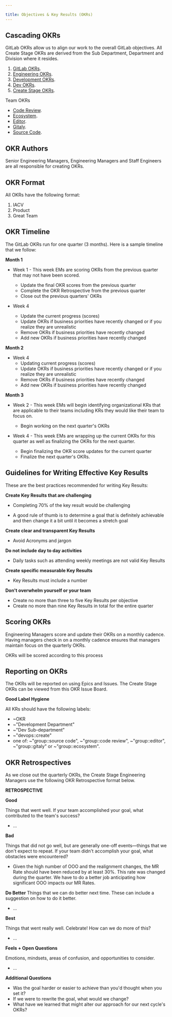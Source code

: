 ```yaml
---

title: Objectives & Key Results (OKRs)
---
```








## Cascading OKRs

GitLab OKRs allow us to align our work to the overall GitLab objectives. All Create Stage OKRs are derived from the Sub Department, Department and Division where it resides.

1. [GitLab OKRs](https://about.gitlab.com/company/okrs/).
1. [Engineering OKRs](https://gitlab.com/gitlab-com/www-gitlab-com/-/issues?scope=all&utf8=✓&state=opened&label_name[]=OKR&label_name[]=EVP%20of%20Engineering).
1. [Development OKRs](https://gitlab.com/gitlab-com/www-gitlab-com/-/issues?scope=all&utf8=✓&state=opened&label_name[]=OKR&label_name[]=Development%20Department&author_username=clefelhocz1).
1. [Dev OKRs](https://gitlab.com/gitlab-com/www-gitlab-com/-/issues?scope=all&utf8=✓&state=all&label_name[]=OKR&label_name[]=Dev%20Sub-department&author_username=timzallmann).
1. [Create Stage OKRs](https://gitlab.com/gitlab-com/www-gitlab-com/-/issues?scope=all&utf8=✓&state=all&label_name[]=OKR&label_name[]=devops%3A%3Acreate&author_username=dsatcher).

Team OKRs

* [Code Review](https://gitlab.com/gitlab-com/www-gitlab-com/-/issues?scope=all&utf8=✓&state=all&label_name[]=OKR&label_name[]=group%3A%3Acode%20review).
* [Ecosystem](https://gitlab.com/gitlab-com/www-gitlab-com/-/issues?scope=all&utf8=✓&state=all&label_name[]=OKR&label_name[]=group%3A%3Aecosystem).
* [Editor](https://gitlab.com/gitlab-com/www-gitlab-com/-/issues?scope=all&utf8=✓&state=all&label_name[]=OKR&label_name[]=group%3A%3Aeditor).
* [Gitaly](https://gitlab.com/gitlab-com/www-gitlab-com/-/issues?scope=all&utf8=✓&state=all&label_name[]=OKR&label_name[]=group%3A%3Agitaly).
* [Source Code](https://gitlab.com/gitlab-com/www-gitlab-com/-/issues?scope=all&utf8=✓&state=all&label_name[]=OKR&label_name[]=group%3A%3Asource%20code).

## OKR Authors

Senior Engineering Managers, Engineering Managers and Staff Engineers are all responsible for creating OKRs.

## OKR Format

All OKRs have the following format:

1. IACV
1. Product
1. Great Team

## OKR Timeline
 The GitLab OKRs run for one quarter (3 months).  Here is a sample timeline that we follow:

**Month 1**

* Week 1 - This week EMs are scoring OKRs from the previous quarter that may not have been scored.
    * Update the final OKR scores from the previous quarter
    * Complete the OKR Retrospective from the previous quarter
    * Close out the previous quarters' OKRs

* Week 4
    * Update the current progress (scores)
    * Update OKRs if business priorities have recently changed or if you realize they are unrealistic 
    * Remove OKRs if business priorities have recently changed
    * Add new OKRs if business priorities have recently changed
    
**Month 2**

* Week 4
    * Updating current progress (scores)
    * Update OKRs if business priorities have recently changed or if you realize they are unrealistic
    * Remove OKRs if business priorities have recently changed
    * Add new OKRs if business priorities have recently changed

**Month 3**
 
* Week 2 - This week EMs will begin identifying organizational KRs that are applicable to their teams including KRs they would like their team to focus on.

    * Begin working on the next quarter's OKRs

* Week 4 - This week EMs are wrapping up the current OKRs for this quarter as well as finalizing the OKRs for the next quarter.

    * Begin finalizing the OKR score updates for the current quarter
    * Finalize the next quarter's OKRs.
    
## Guidelines for Writing Effective Key Results

These are the best practices recommended for writing Key Results:

**Create Key Results that are challenging**

* Completing 70% of the key result would be challenging

* A good rule of thumb is to determine a goal that is definitely achievable and then change it a bit until it becomes a stretch goal

**Create clear and transparent Key Results**

* Avoid Acronyms and jargon

**Do not include day to day activities**

* Daily tasks such as attending weekly meetings are not valid Key Results

**Create specific measurable Key Results**

* Key Results must include a number

**Don't overwhelm yourself or your team**

* Create no more than three to five Key Results per objective
* Create no more than nine Key Results in total for the entire quarter

## Scoring OKRs
Engineering Managers score and update their OKRs on a monthly cadence.  Having managers check in on a monthly cadence ensures that managers maintain focus on the quarterly OKRs. 

OKRs will be scored according to this process

## Reporting on OKRs
The OKRs will be reported on using Epics and Issues.  The Create Stage OKRs can be viewed from this OKR Issue Board.

**Good Label Hygiene**

All KRs should have the following labels:

* ~OKR
* ~"Development Department"
* ~"Dev Sub-department"
* ~"devops::create"
* one of: ~"group::source code", ~"group::code review", ~"group::editor", ~"group::gitaly" or ~"group::ecosystem".

## OKR Retrospectives
As we close out the quarterly OKRs, the Create Stage Engineering Managers use the following OKR Retrospective format below.


**RETROSPECTIVE**

**Good**

Things that went well. If your team accomplished your goal, what contributed to the team's success?

* ...

**Bad**

Things that did not go well, but are generally one-off events—things that we don't expect to repeat. If your team didn't accomplish your goal, what obstacles were encountered?

* Given the high number of OOO and the realignment changes, the MR Rate should have been reduced by at least 30%. This rate was changed during the quarter. We have to do a better job anticipating how significant OOO impacts our MR Rates.

**Do Better**
Things that we can do better next time. These can include a suggestion on how to do it better.

* ...

**Best**

Things that went really well. Celebrate! How can we do more of this?
* ...

**Feels + Open Questions**

Emotions, mindsets, areas of confusion, and opportunities to consider.

* ...

**Additional Questions**

* Was the goal harder or easier to achieve than you'd thought when you set it?
* If we were to rewrite the goal, what would we change?
* What have we learned that might alter our approach for our next cycle's OKRs?











